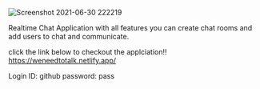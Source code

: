![Screenshot 2021-06-30 222219](https://user-images.githubusercontent.com/83496915/124000858-a72caa00-d9f1-11eb-92ab-b1b9c90f095f.jpg)


Realtime Chat Application with all features
you can create chat rooms and add users to chat and communicate.

click the link below to checkout the applciation!!
https://weneedtotalk.netlify.app/

Login ID: github
password: pass

